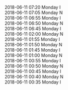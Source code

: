 2018-06-11 07:20 Monday  I  
2018-06-11 07:05 Monday  N  
2018-06-11 06:55 Monday  I  
2018-06-11 06:50 Monday  N  
2018-06-11 06:45 Monday  I  
2018-06-11 02:00 Monday  N  
2018-06-11 01:55 Monday  I  
2018-06-11 01:50 Monday  N  
2018-06-11 01:45 Monday  I  
2018-06-11 01:00 Monday  N  
2018-06-11 00:55 Monday  I  
2018-06-11 00:50 Monday  N  
2018-06-11 00:45 Monday  I  
2018-06-11 00:40 Monday  N  
2018-06-11 00:35 Monday  I  
